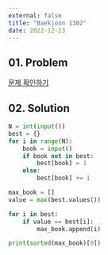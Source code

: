 ```yaml
---
external: false
title: "Baekjoon 1302"
date: 2022-12-23
---
```


## 01. Problem

[문제 확인하기](https://www.acmicpc.net/problem/1302)

## 02. Solution

```Python
N = int(input())
best = {}
for i in range(N):
    book = input()
    if book not in best:
        best[book] = 1
    else:
        best[book] += 1

max_book = []
value = max(best.values())

for i in best:
    if value == best[i]:
        max_book.append(i)

print(sorted(max_book)[0])
```
